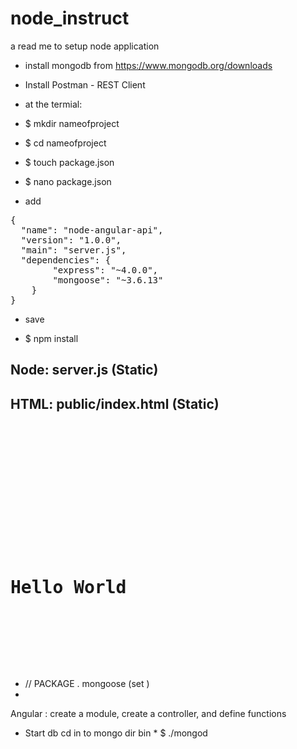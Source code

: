 # node_instruct
a read me to setup node application 


* install mongodb from https://www.mongodb.org/downloads
* Install Postman - REST Client

* at the termial:
* $ mkdir nameofproject
* $ cd nameofproject
* $ touch package.json
* $ nano package.json

- add 

<pre>
{
  "name": "node-angular-api",
  "version": "1.0.0",
  "main": "server.js",
  "dependencies": {
        "express": "~4.0.0",
        "mongoose": "~3.6.13"
    }
}
</pre>

- save 

* $ npm install

Node: server.js (Static)
--------------


HTML: public/index.html (Static)
----------------------
<pre> 

<!DOCTYPE html>
<html>
<head>
  <title>Hello World</title>
</head>
<body>
  <div class="container">
    <div>
      <h1>Hello World</h1>
    </div>
</body>
</html>

</pre>

* // PACKAGE . mongoose (set )
* 
Angular : create a module, create a controller, and define functions 

* Start db cd in to mongo dir bin  * $ ./mongod
